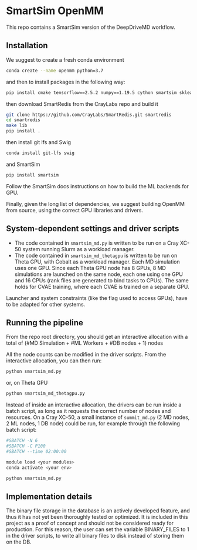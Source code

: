 # SmartSim OpenMM

This repo contains a SmartSim version of the DeepDriveMD workflow.

## Installation

We suggest to create a fresh conda environment

```bash
conda create --name openmm python=3.7
```

and then to install packages in the following way:

```bash
pip install cmake tensorflow==2.5.2 numpy==1.19.5 cython smartsim sklearn MDAnalysis parmed tables
```
then download SmartRedis from the CrayLabs repo and build it

``` bash
git clone https://github.com/CrayLabs/SmartRedis.git smartredis
cd smartredis
make lib
pip install .
```
then install git lfs and Swig

```bash
conda install git-lfs swig
```

and SmartSim

``` bash
pip install smartsim
```
Follow the SmartSim docs instructions on how to build the ML backends for GPU.

Finally, given the long list of dependencies, we suggest building OpenMM from source,
using the correct GPU libraries and drivers.


## System-dependent settings and driver scripts

- The code contained in `smartsim_md.py` is written to be run on a Cray XC-50 system running Slurm as a workload manager.
- The code contained in `smartsim_md_thetagpu` is written to be run on Theta GPU, with Cobalt as a workload manager.
Each MD simulation uses one GPU. Since each Theta GPU node has 8 GPUs, 8 MD simulations are launched on the same node,
each one using one GPU and 16 CPUs (rank files are generated to bind tasks to CPUs). The same holds for CVAE training,
where each CVAE is trained on a separate GPU.

Launcher and system constraints (like the flag used to access GPUs), have to be adapted for other systems.

## Running the pipeline

From the repo root directory, you should get an interactive allocation with
a total of (#MD Simulation + #ML Workers + #DB nodes + 1) nodes

All the node counts can be modified in the driver scripts.
From the interactive allocation, you can then run:

```bash
python smartsim_md.py
```

or, on Theta GPU

```bash
python smartsim_md_thetagpu.py
```

Instead of inside an interactive allocation, the drivers can be run inside a batch script, as long as it requests the correct
number of nodes and resources. On a Cray XC-50, a small instance of `summit_md.py` (2 MD nodes, 2 ML nodes, 1 DB node) could be run, for example through the following batch script:

```bash
#SBATCH -N 6
#SBATCH -C P100
#SBATCH --time 02:00:00

module load <your modules>
conda activate <your env>

python smartsim_md.py
```

## Implementation details

The binary file storage in the database is an actively developed feature, and thus it has not yet been thoroughly tested or optimized. It is included in this project as a proof of concept and should not be considered ready for production. For this reason, the user can set the variable BINARY_FILES to 1 in the driver scripts, to write all binary files to disk instead of storing them on the DB.
